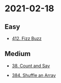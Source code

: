 # 2021-02-18

## Easy

* [412. Fizz Buzz](https://leetcode.com/problems/fizz-buzz/)

## Medium

* [38. Count and Say](https://leetcode.com/problems/count-and-say/)

* [384. Shuffle an Array](https://leetcode.com/problems/shuffle-an-array/)
